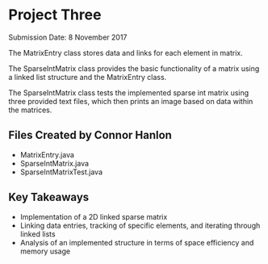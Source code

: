 # Project Three

Submission Date: 8 November 2017

The MatrixEntry class stores data and links for each element in matrix.

The SparseIntMatrix class provides the basic functionality of a matrix 
using a linked list structure and the MatrixEntry class. 

The SparseIntMatrix class tests the implemented sparse int matrix using
three provided text files, which then prints an image based on data within 
the matrices. 

## Files Created by Connor Hanlon
  * MatrixEntry.java
  * SparseIntMatrix.java
  * SparseIntMatrixTest.java
  
## Key Takeaways
  * Implementation of a 2D linked sparse matrix
  * Linking data entries, tracking of specific elements, and
  iterating through linked lists
  * Analysis of an implemented structure in terms of space
  efficiency and memory usage

